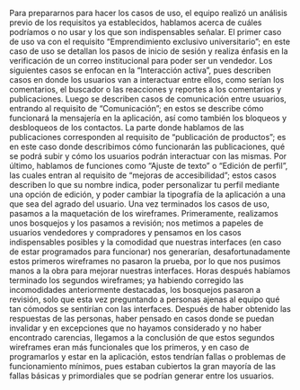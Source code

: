 Para prepararnos para hacer los casos de uso, el equipo realizó un análisis previo de los requisitos ya establecidos, hablamos acerca de cuáles podríamos o no usar y los que son indispensables señalar. El primer caso de uso va con el requisito “Emprendimiento exclusivo universitario”; en este caso de uso se detallan los pasos de inicio de sesión y realiza énfasis en la verificación de un correo institucional para poder ser un vendedor. Los siguientes casos se enfocan en la “Interacción activa”, pues describen casos en donde los usuarios van a interactuar entre ellos, como serían los comentarios, el buscador o las reacciones y reportes a los comentarios y publicaciones. Luego se describen casos de comunicación entre usuarios, entrando al requisito de “Comunicación”; en estos se describe cómo funcionará la mensajería en la aplicación, así como también los bloqueos y desbloqueos de los contactos.  La parte donde hablamos de las publicaciones corresponden al requisito de “publicación de productos”; es en este caso donde describimos cómo funcionarán las publicaciones, qué se podrá subir y cómo los usuarios podrán interactuar con las mismas. Por último, hablamos de funciones como “Ajuste de texto” o “Edición de perfil”, las cuales entran al requisito de “mejoras de accesibilidad”; estos casos describen lo que su nombre indica, poder personalizar tu perfil mediante una opción de edición, y poder cambiar la tipografía de la aplicación a una que sea del agrado del usuario. Una vez terminados los casos de uso, pasamos a la maquetación de los wireframes. Primeramente, realizamos unos bosquejos y los pasamos a revisión; nos metimos a papeles de usuarios vendedores y compradores y pensamos en los casos indispensables posibles y la comodidad que nuestras interfaces (en caso de estar programados para funcionar) nos generarían, desafortunadamente estos primeros wireframes no pasaron la prueba, por lo que nos pusimos manos a la obra para mejorar nuestras interfaces. Horas después habíamos terminado los segundos wireframes; ya habiendo corregido las incomodidades anteriormente destacadas, los bosquejos pasaron a revisión, solo que esta vez preguntando a personas ajenas al equipo qué tan cómodos se sentirían con las interfaces. Después de haber obtenido las respuestas de las personas, haber pensado en casos donde se puedan invalidar y en excepciones que no hayamos considerado y no haber encontrado carencias, llegamos a la conclusión de que estos segundos wireframes eran más funcionales que los primeros, y en caso de programarlos y estar en la aplicación, estos tendrían fallas o problemas de funcionamiento mínimos, pues estaban cubiertos la gran mayoría de las fallas básicas y primordiales que se podrían generar entre los usuarios.
